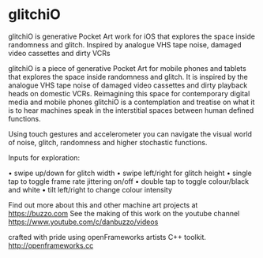 # glitchiO
glitchiO is generative Pocket Art work for iOS that explores the space inside randomness and glitch. Inspired by analogue VHS tape noise, damaged video cassettes and dirty VCRs

glitchiO is a piece of generative Pocket Art for mobile phones and tablets that explores the space inside randomness and glitch. It is inspired by the analogue VHS tape noise of damaged video cassettes and dirty playback heads on domestic VCRs. Reimagining this space for contemporary digital media and mobile phones glitchiO is a contemplation and treatise on what it is to hear machines speak in the interstitial spaces between human defined functions.

Using touch gestures and accelerometer you can navigate the visual world of noise, glitch, randomness and higher stochastic functions.

Inputs for exploration:

• swipe up/down for glitch width
• swipe left/right for glitch height
• single tap to toggle frame rate jittering on/off
• double tap to toggle colour/black and white
• tilt left/right to change colour intensity


Find out more about this and other machine art projects at https://buzzo.com
See the making of this work on the youtube channel https://www.youtube.com/c/danbuzzo/videos

crafted with pride using openFrameworks artists C++ toolkit. http://openframeworks.cc
